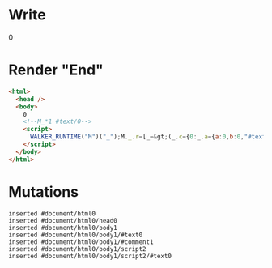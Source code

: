 # Write
  0<!--M_*1 #text/0--><script>WALKER_RUNTIME("M")("_");M._.r=[_=>(_.c={0:_.a={a:0,b:0,"#text/0!":_.b={}},1:_.b},_.b._=_.a,_.c),0]</script>


# Render "End"
```html
<html>
  <head />
  <body>
    0
    <!--M_*1 #text/0-->
    <script>
      WALKER_RUNTIME("M")("_");M._.r=[_=&gt;(_.c={0:_.a={a:0,b:0,"#text/0!":_.b={}},1:_.b},_.b._=_.a,_.c),0]
    </script>
  </body>
</html>
```

# Mutations
```
inserted #document/html0
inserted #document/html0/head0
inserted #document/html0/body1
inserted #document/html0/body1/#text0
inserted #document/html0/body1/#comment1
inserted #document/html0/body1/script2
inserted #document/html0/body1/script2/#text0
```